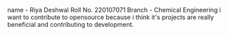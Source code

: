 name - Riya Deshwal
Roll No. 220107071
Branch - Chemical Engineering
i want to contribute to opensource because i think it's projects are really beneficial and contributing to development. 
